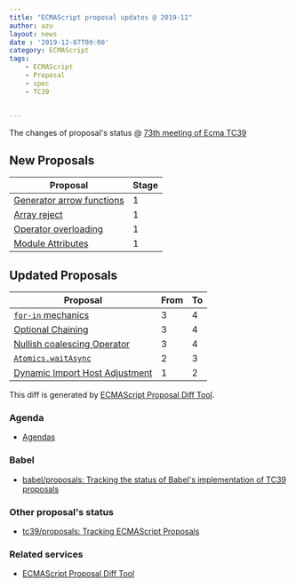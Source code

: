 ```yaml
---
title: "ECMAScript proposal updates @ 2019-12"
author: azu
layout: news
date : '2019-12-07T09:00'
category: ECMAScript
tags:
    - ECMAScript
    - Proposal
    - spec
    - TC39


---
```


The changes of proposal's status @ [73th meeting of Ecma TC39][Agendas]


## New Proposals

| Proposal                                                                                | Stage |
| --------------------------------------------------------------------------------------- | ----- |
| [Generator arrow functions](https://github.com/tc39/proposal-generator-arrow-functions) | 1     |
| [Array reject](https://github.com/jridgewell/proposal-array-select-reject)              | 1     |
| [Operator overloading](https://github.com/littledan/proposal-operator-overloading)      | 1     |
| [Module Attributes](https://github.com/littledan/proposal-module-attributes)            | 1     |


## Updated Proposals

| Proposal                                                                                                             | From  | To    |
| -------------------------------------------------------------------------------------------------------------------- | ----- | ----- |
| [`for-in` mechanics](https://github.com/bakkot/for-in-exploration)                                                   | 3     | 4     |
| [Optional Chaining](https://github.com/tc39/proposal-optional-chaining)                                              | 3     | 4     |
| [Nullish coalescing Operator](https://github.com/tc39/proposal-nullish-coalescing)                                   | 3     | 4     |
| [`Atomics.waitAsync`](https://github.com/tc39/proposal-atomics-wait-async)                                           | 2     | 3     |
| [Dynamic Import Host Adjustment](https://github.com/mikesamuel/dynamic-import-host-adjustment/blob/master/README.md) | 1     | 2     |


This diff is generated by [ECMAScript Proposal Diff Tool](https://azu.github.io/ecmascript-proposals-json/).

### Agenda

- [Agendas][]

### Babel

- [babel/proposals: Tracking the status of Babel's implementation of TC39 proposals](https://github.com/babel/proposals)

### Other proposal's status 

- [tc39/proposals: Tracking ECMAScript Proposals](https://github.com/tc39/proposals)

### Related services

- [ECMAScript Proposal Diff Tool](https://azu.github.io/ecmascript-proposals-json/)

[Agendas]: https://github.com/tc39/agendas/blob/master/2019/12.md